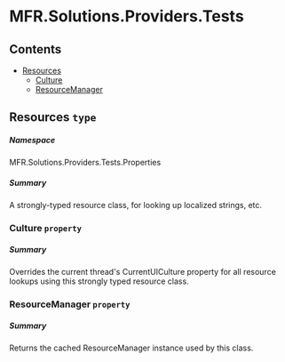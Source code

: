 <a name='assembly'></a>
# MFR.Solutions.Providers.Tests

## Contents

- [Resources](#T-MFR-Solutions-Providers-Tests-Properties-Resources 'MFR.Solutions.Providers.Tests.Properties.Resources')
  - [Culture](#P-MFR-Solutions-Providers-Tests-Properties-Resources-Culture 'MFR.Solutions.Providers.Tests.Properties.Resources.Culture')
  - [ResourceManager](#P-MFR-Solutions-Providers-Tests-Properties-Resources-ResourceManager 'MFR.Solutions.Providers.Tests.Properties.Resources.ResourceManager')

<a name='T-MFR-Solutions-Providers-Tests-Properties-Resources'></a>
## Resources `type`

##### Namespace

MFR.Solutions.Providers.Tests.Properties

##### Summary

A strongly-typed resource class, for looking up localized strings, etc.

<a name='P-MFR-Solutions-Providers-Tests-Properties-Resources-Culture'></a>
### Culture `property`

##### Summary

Overrides the current thread's CurrentUICulture property for all
  resource lookups using this strongly typed resource class.

<a name='P-MFR-Solutions-Providers-Tests-Properties-Resources-ResourceManager'></a>
### ResourceManager `property`

##### Summary

Returns the cached ResourceManager instance used by this class.
